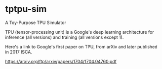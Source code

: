 # tptpu-sim
A Toy-Purpose TPU Simulator

TPU (tensor-processing unit) is a Google's deep learning architecture for inference (all versions) and training (all versions except 1).

Here's a link to Google's first paper on TPU, from arXiv and later published in 2017 ISCA.

https://arxiv.org/ftp/arxiv/papers/1704/1704.04760.pdf
